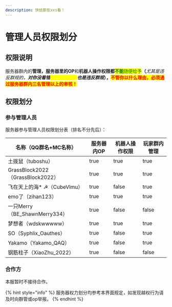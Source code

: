 ```yaml
---
description: 快给那些xxs看！
---
```


# 管理人员权限划分

## 权限说明

服务器群内的**管理，**服务器里的**OP**和**机器人操作权限都**<mark style="color:green;">**不能**</mark><mark style="color:green;">随便给予</mark>**（**_尤其是违反群规的，**对你没看错**<mark style="color:yellow;">**刷屏要权限的**</mark>**也是违反群规**_**），**<mark style="color:red;">**不管你以什么理由，必须通过服务器群内三名管理以上的审核！**</mark>

## 权限划分

### 参与管理人员

服务器参与管理人员权限划分表（排名不分先后）：

<table data-view="cards"><thead><tr><th>名称（QQ群名+MC名称）</th><th data-type="checkbox">服务器内OP</th><th data-type="checkbox">机器人操作权限</th><th data-type="checkbox">玩家群内管理</th></tr></thead><tbody><tr><td>土拨鼠（tuboshu）</td><td>true</td><td>true</td><td>true</td></tr><tr><td>GrassBlock2022（GrassBlock2022）</td><td>true</td><td>true</td><td>true</td></tr><tr><td>飞在天上的海* ☭（CubeVlmu）</td><td>true</td><td>false</td><td>true</td></tr><tr><td>emo了（zihan123）</td><td>true</td><td>true</td><td>true</td></tr><tr><td>一只Merry（BE_ShawnMerry334）</td><td>true</td><td>false</td><td>false</td></tr><tr><td>梦想者（wdskwwwww）</td><td>true</td><td>true</td><td>true</td></tr><tr><td>SO（Syphlix_Oauthes）</td><td>true</td><td>false</td><td>true</td></tr><tr><td>Yakamo（Yakamo_QAQ）</td><td>true</td><td>false</td><td>true</td></tr><tr><td>钢筋柱子（XiaoZhu_2022）</td><td>true</td><td>false</td><td>false</td></tr></tbody></table>

### 合作方

本服暂时不接待合作。



{% hint style="info" %}
服务器权力划分均参考本界面规定，如发现越权行为请及时向群管或op举报。
{% endhint %}
